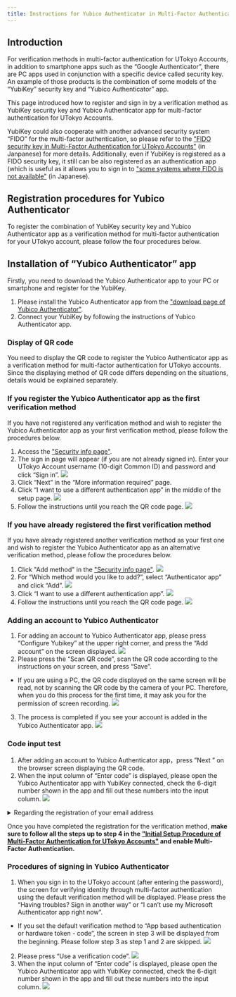 ```yaml
---
title: Instructions for Yubico Authenticator in Multi-Factor Authentication for UTokyo Accounts
---
```


## Introduction

For verification methods in multi-factor authentication for UTokyo Accounts, in addition to smartphone apps such as the “Google Authenticator”, there are PC apps used in conjunction with a specific device called security key. An example of those products is the combination of some models of the “YubiKey” security key and “Yubico Authenticator” app.

This page introduced how to register and sign in by a verification method as YubiKey security key and Yubico Authenticator app for multi-factor authentication for UTokyo Accounts.

YubiKey could also cooperate with another advanced security system “FIDO” for the multi-factor authentication, so please refer to the ["FIDO security key in Multi-Factor Authentication for UTokyo Accounts"](fido-security_key) (in Janpanese) for more details. Additionally, even if YubiKey is registered as a FIDO security key, it still can be also registered as an authentication app (which is useful as it allows you to sign in to ["some systems where FIDO is not available"](fido-security_key#unsupported-system) (in Japanese).

## Registration procedures for Yubico Authenticator

To register the combination of YubiKey security key and Yubico Authenticator app as a verification method for multi-factor authentication for your UTokyo account, please follow the four procedures below.

## Installation of “Yubico Authenticator” app

Firstly, you need to download the Yubico Authenticator app to your PC or smartphone and register for the YubiKey.

1. Please install the Yubico Authenticator app from the ["download page of Yubico Authenticator"](https://www.yubico.com/products/yubico-authenticator/).
2. Connect your YubiKey by following the instructions of Yubico Authenticator app.

### Display of QR code

You need to display the QR code to register the Yubico Authenticator app as a verification method for multi-factor authentication for UTokyo accounts. Since the displaying method of QR code differs depending on the situations, details would be explained separately.

### If you register the Yubico Authenticator app as the first verification method

If you have not registered any verification method and wish to register the Yubico Authenticator app as your first verification method, please follow the procedures below.

1. Access the ["Security info page"](https://account.activedirectory.windowsazure.com/proofup.aspx?proofup=1&whr=utac.u-tokyo.ac.jp).
2. The sign in page will appear (if you are not already signed in). Enter your UTokyo Account username (10-digit Common ID) and password and click “Sign in”.
![](first.png)
3. Click “Next” in the “More information required” page.
4. Click “I want to use a different authentication app” in the middle of the setup page.
![](yubico_initial_other_auth_app.png)
5. Follow the instructions until you reach the QR code page.
![](yubico_initial_show_qr.png)

### If you have already registered the first verification method

If you have already registered another verification method as your first one and wish to register the Yubico Authenticator app as an alternative verification method, please follow the procedures below.

1. Click "Add method" in the ["Security info page"](https://account.activedirectory.windowsazure.com/proofup.aspx?proofup=1&whr=utac.u-tokyo.ac.jp).
![](yubico_add_signin_method.png)
2. For “Which method would you like to add?”, select “Authenticator app” and click “Add”.
![](yubico_select_auth_app.png)
3. Click “I want to use a different authentication app”.
![](yubico_other_auth_app.png) 
4. Follow the instructions until you reach the QR code page.
![](yubico_show_qr.png)

### Adding an account to Yubico Authenticator

1. For adding an account to Yubico Authenticator app, please press “Configure Yubikey” at the upper right corner, and press the “Add account” on the screen displayed.
![](yubico_add_account.png)
2. Please press the “Scan QR code”, scan the QR code according to the instructions on your screen, and press “Save”.
* If you are using a PC, the QR code displayed on the same screen will be read, not by scanning the QR code by the camera of your PC. Therefore, when you do this process for the first time, it may ask you for the permission of screen recording.
![](yubico_scan_qr.png)
3. The process is completed if you see your account is added in the Yubico Authenticator app.
![](yubico_account_list.png)

### Code input test

1. After adding an account to Yubico Authenticator app，press ”Next ” on the browser screen displaying the QR code.
2. When the input column of “Enter code” is displayed, please open the Yubico Authenticator app with YubiKey connected, check the 6-digit number shown in the app and fill out these numbers into the input column.
![](yubico_test_enter_code.png)

<details><summary>Regarding the registration of your email address</summary>If you have not registered any verification method, you will be prompted to enter your email address after completing the code input test. Please use an email address other than ECCS cloud mail if possible. Next, you will receive a "code" (a 6-digit number) at that email address, please input it accordingly. <img src="first_email.png"></details>

Once you have completed the registration for the verification method, **make sure to follow all the steps up to step 4 in the ["Initial Setup Procedure of Multi-Factor Authentication for UTokyo Accounts"](/en/utokyo_account/mfa/initial) and enable Multi-Factor Authentication.**

### Procedures of signing in Yubico Authenticator

1. When you sign in to the UTokyo account (after entering the password), the screen for verifying identity through multi-factor authentication using the default verification method will be displayed. Please press the “Having troubles? Sign in another way” or “I can’t use my Microsoft Authenticator app right now”.
* If you set the default verification method to “App based authentication or hardware token - code”, the screen in step 3 will be displayed from the beginning. Please follow step 3 as step 1 and 2 are skipped.
![](yubico_signin_other_method.png)
2. Please press “Use a verification code”.
![](yubico_signin_select_totp.png)
3. When the input column of “Enter code” is displayed, please open the Yubico Authenticator app with YubiKey connected, check the 6-digit number shown in the app and fill out these numbers into the input column.
![](yubico_signin_enter_code.png)




